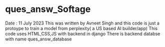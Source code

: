 # ques_answ_Softage
Date : 11 July 2023
This was written by Avneet Singh and this code is just a protoype to train a model from perplexity( a US based AI builder/app) This code uses HTML,CSS,JS with backend in django
There is backend databse with name ques_answ_database
